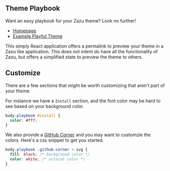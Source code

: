 ## Theme Playbook

Want an easy playbook for your Zazu theme? Look no further!

* [Homepage](https://tinytacoteam.github.io/zazu-theme-playbook)
* [Example Playful Theme](https://tinytacoteam.github.io/zazu-theme-playbook/#tinytacoteam/zazu-playful-theme)

This simply React application offers a permalink to preview your theme in a Zazu
like application. This does not intent do have all the functionality of Zazu,
but offers a simplified state to preview the theme to others.

## Customize

There are a few sections that might be worth customizing that aren't part of
your theme.

For instance we have a `Install` section, and the font color may be hard to see
based on your background color.

~~~ css
body.playbook #install {
  color: #fff;
}
~~~

We also provide a [GitHub Corner](https://github.com/tholman/github-corners) and
you may want to customzie the colors. Here's a css snippet to get you started.

~~~ css
body.playbook .github-corner > svg {
  fill: black; /* background color */
  color: white; /* octocat color */
}
~~~
